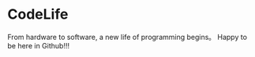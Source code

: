 # CodeLife
From hardware to software, a new life of programming begins。
Happy to be here in Github!!!
